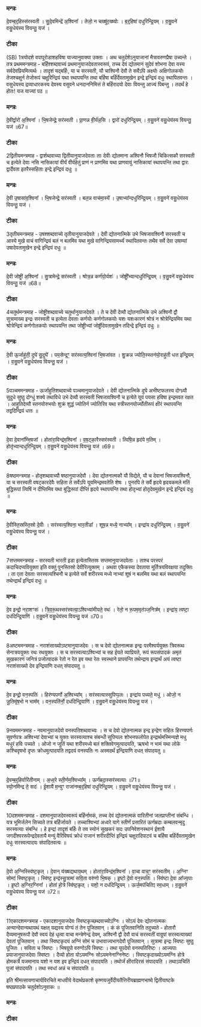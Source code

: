 

### मन्त्रः

दे॒वम्ब॒र्॒हिस्स॑रस्वती ।
सु॒दे॒वमिन्द्रे॑ अ॒श्विना᳚ ।
तेजो॒ न चख्षु॑र॒ख्ष्योः ।
ब॒र्॒हिषा॑ दधुरिन्द्रि॒यम् ।
व॒सु॒वने॑ वसु॒धेय॑स्य वियन्तु॒ यज॑ ।

### टीका
(SB) 1त्रयोदशे वपापूरोडाशहविषा याज्यानुवाक्या उक्ताः । अथ चतुर्दशेऽनुयाजानां मैत्रावरुणप्रैषा उच्यन्ते । तत्र प्रथममन्त्रमाह - बर्हिश्शब्दवाच्यं प्रथमानुयाजदेवतास्वरूपं, तच्च देवं द्योतमानं सुदेवं शोभना देवा यस्य सर्वदेवप्रियमित्यर्थः । तादृशं यद्बर्हिः, या च सरस्वती, यौ चाश्विनौ देवौ ते सर्वेऽपि अक्ष्योः अक्षिगोलकयोः तेजश्चक्षुर्न तेजोरूपं चक्षुरिन्द्रियं यथा स्थापयन्ति तथा बर्हिषा बर्हिर्देवतामुखेन इन्द्रे इन्द्रियं दधुः स्थापितवन्तः । वसुधेयस्य द्रव्याधारकस्य देवस्य वसुवने धनदाननिमित्तं ते बर्हिरादयो देवाः वियन्तु आज्यं पिबन्तु । तदर्थं हे होतः! यज याज्यां पठ ॥

### मन्त्रः
दे॒वीर्द्वारो॑ अ॒श्विना᳚ ।
भि॒षजेन्द्रे॒ सर॑स्वती ।
प्रा॒णन्न वी॒र्य॑न्न॒सि ।
द्वारो॑ दधुरिन्द्रि॒यम् ।
व॒सु॒वने॑ वसु॒धेय॑स्य वियन्तु॒ यज॑ ॥67॥  


### टीका


2द्वितीयमन्त्रमाह - द्वार्शब्दवाच्या द्वितीयानुयाजदेवताः ताः देवीः द्योतमाना अश्विनौ भिषजौ चिकित्सकौ सरस्वती च इत्येते देवाः नसि नासिकायां वीर्यं वीर्यहेतुं प्राणं न प्राणमिव यथा प्राणवायुं नासिकायां स्थापयन्ति तथा द्वारः द्वार्देवता इतरैस्सहिताः इन्द्रे इन्द्रियं दधुः ॥

### मन्त्रः
दे॒वी उ॒षासा॑व॒श्विना᳚ ।
भि॒षजेन्द्रे॒ सर॑स्वती ।
बल॒न्न वाच॑मा॒स्ये᳚ ।
उ॒षाभ्या᳚न्दधुरिन्द्रि॒यम् ।
व॒सु॒वने॑ वसु॒धेय॑स्य वियन्तु॒ यज॑ ।


### टीका


3तृतीयमन्त्रमाह - उषश्शब्दवाच्ये तृतीयानुयाजदेवते । देवी द्योतनात्मिके उभे भिषजावश्विनौ सरस्वती च आस्ये मुखे वाचं वागिन्द्रियं बलं न बलमिव यथा मुखे वागिन्द्रियसामर्थ्यं स्थापितवन्तः तथैव सर्वे देवा उषाम्यां उषादेवतामुखेन इन्द्रे इन्द्रियं दधुः ॥

### मन्त्रः

दे॒वी जोष्ट्री॑ अ॒श्विना᳚ ।
सु॒त्रामेन्द्रे॒ सर॑स्वती ।
श्रोत्र॒न्न कर्ण॑यो॒र्यशः॑ ।
जोष्ट्री᳚भ्यान्दधुरिन्द्रि॒यम् ।
व॒सु॒वने॑ वसु॒धेय॑स्य वियन्तु॒ यज॑ ॥68॥  

### टीका


4चतुर्थमन्त्रमाह - जोष्ट्रीशब्दवाच्ये चतुर्थानुयाजदेवते । ते च देवी देव्यौ द्योतनात्मिके उभे अश्विनौ द्वौ सुत्रामाख्य इन्द्रः सरस्वती च इत्येता देवताः कर्णयोः कर्णगोलकयोः यशः यशःकारणं श्रोत्रं न श्रोत्रेन्द्रियमिव यथा श्रोत्रेन्द्रियं कर्णगोलकयोः स्थापयन्ति तथा जोष्ट्रीभ्यां जोर्ष्ट्रीदेवतामुखेन तदिन्द्रे इन्द्रियं दधुः ॥

### मन्त्रः
दे॒वी ऊ॒र्जाहु॑ती॒ दुघे॑ सु॒दुघे᳚ ।
पय॒सेन्द्र॒ꣳ॒ सर॑स्वत्य॒श्विना॑ भि॒षजा॑वत ।
शु॒क्रन्न ज्योति॒स्स्तन॑यो॒राहु॑ती धत्त इन्द्रि॒यम् ।
व॒सु॒वने॑ वसु॒धेय॑स्य वियन्तु॒ यज॑ ।


### टीका


5पञ्चममन्त्रमाह - ऊर्जाहुतिशब्दवाच्ये पञ्चमानुयाजदेवते । देवी द्योतनात्मिके दुघे अभीष्टफलस्य दोग्ध्र्यौ सुदुधे सुष्ठु दोग्धुं शक्ये तथाविधे उभे देव्यौ सरस्वती भिषजावश्विनौ च इत्येते यूयं पयसा हविषा इन्द्रमवत रक्षत । आहुतिदेव्यौ स्तनयोरुभयोः शुक्रं शुद्धं ज्योतिर्न ज्योतिरिव यथा स्त्रीस्तनयोर्ज्योतीरूपं क्षीरं स्थापयन्ति तद्वदिन्द्रियं धत्तः ॥

### मन्त्रः
दे॒वा दे॒वाना᳚म्भि॒षजा᳚ ।
होता॑रा॒विन्द्र॑म॒श्विना᳚ ।
व॒ष॒ट्का॒रैस्सर॑स्वती ।
त्विषि॒न्न हृद॑ये म॒तिम् ।
होतृ॑भ्यान्दधुरिन्द्रि॒यम् ।
व॒सु॒वने॑ वसु॒धेय॑स्य वियन्तु॒ यज॑ ॥69॥  

### टीका


8षष्ठमन्त्रमाह - होतृशब्दवाच्यौ षष्ठानुयाजदेवौ । देवा द्योतनात्मकौ यौ विद्येते, यौ च देवानां भिषजावश्विनौ, या च सरस्वती वषट्कारदेवैः सहिता ते सर्वेऽपि यूयमिन्द्रमवतेति शेषः । पुनरपि ते सर्वै हृदये हृदयकमले मतिं बुद्धिरूपां त्विषिं न दीप्तिमिव यथा बुद्धिरूपां दीप्तिं हृदये स्थापयन्ति तथा होतृभ्यां होतृदेवमुखेन इन्द्रे इन्द्रियं दधुः ॥

### मन्त्रः
दे॒वीस्ति॒स्रस्ति॒स्रो दे॒वीः ।
सर॑स्वत्य॒श्विना॒ भार॒तीडा᳚ ।
शूष॒न्न मध्ये॒ नाभ्या᳚म् ।
इन्द्रा॑य दधुरिन्द्रि॒यम् ।
व॒सु॒वने॑ वसु॒धेय॑स्य वियन्तु॒ यज॑ ।


### टीका


7सप्तममन्त्रमाह - सरस्वती भारती इडा इत्येतास्तिस्रः सप्तमानुयाजदवेताः । ताश्च परस्परं कदाचिदप्यवियुक्ता इति वक्तुं पुनस्तिस्रो देवीरित्युक्तम् । अथवा एकैकस्या देवताया मूर्तित्रयविवक्षया तदुक्तिः । ता एता देवताः सरस्वत्यश्चिनौ च इत्येते सर्वे शरीरस्य मध्ये नाभ्यां शूषं न बलमिव यथा बलं स्थापयन्ति तथेन्द्रार्थं इन्द्रियं दधुः ॥

### मन्त्रः
दे॒व इन्द्रो॒ नरा॒शꣳसः॑ ।
त्रि॒व॒रू॒थस्सर॑स्वत्या॒ऽश्विभ्या॑मीयते॒ रथः॑ ।
रेतो॒ न रू॒पम॒मृत॑ञ्ज॒नित्र᳚म् ।
इन्द्रा॑य॒ त्वष्टा॒ दध॑दिन्द्रि॒याणि॑ ।
व॒सु॒वने॑ वसु॒धेय॑स्य वियन्तु॒ यज॑ ॥70॥  


### टीका


8अष्टममन्त्रमाह - नराशंसाख्योऽष्टमानुयाजदेवः । स च देवो द्योतनात्मक इन्द्रः परमैश्वर्ययुक्तः त्रिवरूथः सेनात्रययुक्तः रथः रथयुक्तः । स च सरस्वत्याऽश्विभ्यां च सह ईयते व्याप्रियते, रूपं रूपसंपादकं अमृतं सुखकारणं जनित्रं प्रजोत्पादकं रेतो न रेत इव यथा रेतः स्वस्थाने प्रापयन्ति तथेन्द्राय इन्द्रार्थं अयं त्वष्टा नराशंसाख्यो देव इन्द्रियाणि दधत् संपादयतु ॥

### मन्त्रः

दे॒व इन्द्रो॒ वन॒स्पतिः॑ ।
हिर॑ण्यपर्णो अ॒श्विभ्या᳚म् ।
सर॑स्वत्यास्सुपिप्प॒लः ।
इन्द्रा॑य पच्यते॒ मधु॑ ।
ओजो॒ न जू॒तिमृ॑ष॒भो न भाम᳚म् ।
वन॒स्पति॑र्नो॒ दध॑दिन्द्रि॒याणि॑ ।
व॒सु॒वने॑ वसु॒धेय॑स्य वियन्तु॒ यज॑ ।

### टीका


9नवममन्त्रमाह - नवमानुयाजदेवो वनस्पतिशब्दवाच्यः । स च देवो द्योतनात्मक इन्द्र इन्द्रेण सहितः हिरण्यपर्णः सुवर्णपत्रः अश्विभ्यां देवाभ्यां च युक्तः सरस्वत्याश्च संबन्धी सुपिप्पलः शोभनफलोपेत इन्द्रार्थमस्मिन्यज्ञे मधु मधुरं हविः पच्यते । ओजो न जूतिं यथा शरीरमध्ये बलं शक्तिवेगमुत्पादयति, ऋषभो न भामं यथा लोके कश्चिदृषभो दृप्तः क्रोधमुत्पादयति तद्वदयं वनस्पतिः नः अस्मदर्थं इन्द्रियाणि दधत् संपादयतु ॥

### मन्त्रः
दे॒वम्ब॒र्॒हिर्वारि॑तीनाम् ।
अ॒ध्व॒रे स्ती॒र्णम॒श्विभ्या᳚म् ।
ऊर्ण॑म्रदा॒स्सर॑स्वत्याः ॥71॥  
स्यो॒नमि॑न्द्र ते॒ सदः॑ ।
ई॒शायै॑ म॒न्युꣳ राजा॑नम्ब॒र्॒हिषा॑ दधुरिन्द्रि॒यम् ।
व॒सु॒वने॑ वसु॒धेय॑स्य वियन्तु॒ यज॑ ।


### टीका


10दशममन्त्रमाह - दशमानुयाजदेवस्वरूपं बर्हिर्नामकं, तच्च देवं द्योतनात्मकं वारितीनां जलप्राप्तीनां संबन्धि । यत्र भूमिर्जलेन सिच्यते तत्र बर्हिर्जायते । तच्चाश्विभ्यां अध्वरे यागे स्तीर्णं प्रसारितं ऊर्णम्रदाः कम्बलवन्मृदु सरस्वत्याः संबन्धि । हे इन्द्र! तादृशं बर्हिः ते तव स्योनं सुखकरं सदः उपनिवेशनस्थानं ईशायै जगदीश्वररूपेन्द्रदेवतायै मन्युं वैरिविषयं क्रोधं राजानं शरीरदीप्तिं इन्द्रियं चक्षुरादिपाटवं च बर्हिषा बर्हिर्देवतामुखेन दधुः सरस्वत्यादयः संपादितवत्यः ॥

### मन्त्रः

दे॒वो अ॒ग्निस्स्वि॑ष्ट॒कृत् ।
दे॒वान् य॑ख्षद्यथाय॒थम् ।
होता॑रा॒विन्द्र॑म॒श्विना᳚ ।
वा॒चा वाच॒ꣳ॒ सर॑स्वतीम् ।
अ॒ग्निꣳ सोमꣵ॑ स्विष्ट॒कृत् ।
स्वि॑ष्ट॒ इन्द्र॑स्सु॒त्रामा॑ सवि॒ता वरु॑णो भि॒षक् ।
इ॒ष्टो दे॒वो वन॒स्पतिः॑ ।
स्वि॑ष्टा दे॒वा आ᳚ज्य॒पाः ।
इ॒ष्टो अ॒ग्निर॒ग्निना᳚ ।
होता॑ हो॒त्रे स्वि॑ष्ट॒कृत् ।
यशो॒ न दध॑दिन्द्रि॒यम् ।
ऊर्ज॒मप॑चितिꣵ स्व॒धाम् ।
व॒सु॒वने॑ वसु॒धेय॑स्य वियन्तु॒ यज॑ ॥72॥  
### टीका


11एकादशमन्त्रमाह - एकादशानुयाजदेवः स्विष्टकृच्छब्दवाच्योऽग्निः । सोऽयं देवः द्योतनात्मकः अन्यान्देवान्यथायथं यक्षत् यद्यस्य योग्यं तं तेन पूजितवान् । कं कं पूजितवानिति तदुच्यते - होतारौ दैव्यमानुषरूपौ देवौ स्वयं देहं धृत्वा वाचा मन्त्रेणेन्द्रं देवम्, अश्विनौ द्वौ देवौ वाचं सरस्वतीं वाग्रूपां सरस्वत्याख्यां देवतां पूजितवान् । तथा स्विष्टकृदयं अग्निं सोमं च उभावाज्यभागदेवौ पूजितवान् । सुत्रामा इन्द्रः स्विष्टः सुष्ठु पूजितः । सविता च स्विष्टः । भिषग्रूपो वरुणोऽपि स्विष्टः । तथा यूपदेवो वनस्पतिरिष्टः । आज्यपाः प्रयाजानुयाजदेवाः स्विष्टाः । दैव्यो होता योऽयमग्निः सोऽयमनेनाग्निनेष्टः । स्विष्टकृदाख्योऽयमग्निः होत्रे होमकर्त्रे यजमानाय यशो न यश इव इन्द्रियं दधत् संपादयति । तथोर्जं क्षीरादिरसं संपादयति । तथाऽपचितिं पूजां संपादयति । तथा स्वधां अन्नं च संपादयति ॥



इति श्रीमत्सायणाचार्यविरचिते माधवीये वेदार्थप्रकाशे कृष्णयजुर्वेदीयतैत्तिरीयब्राह्मणभाष्ये द्वितीयाष्टके षष्ठप्रपाठके चतुर्दशोऽनुवाकः ॥

### मन्त्रः


### टीका
